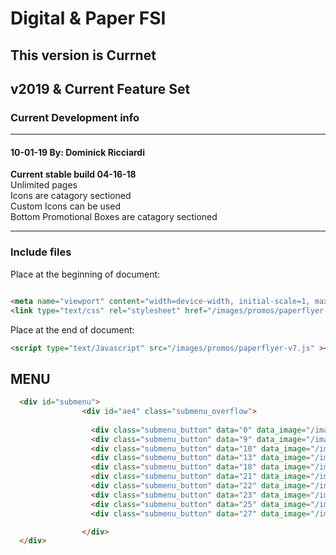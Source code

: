 # Digital &amp; Paper FSI
## This version is Currnet
## v2019 &amp; Current Feature Set

### Current Development info

---

#### 10-01-19 By: Dominick Ricciardi

**Current stable build 04-16-18**\
Unlimited pages\
Icons are catagory sectioned\
Custom Icons can be used\
Bottom Promotional Boxes are catagory sectioned

---

### Include files

Place at the beginning of document:

```HTML

<meta name="viewport" content="width=device-width, initial-scale=1, maximum-scale=1, user-scalable=no">
<link type="text/css" rel="stylesheet" href="/images/promos/paperflyer-v7-min.css"> 
```

Place at the end of document:

```HTML
<script type="text/Javascript" src="/images/promos/paperflyer-v7.js" ></script> 
```

## MENU

```HTML
  <div id="submenu">
                <div id="ae4" class="submenu_overflow">
                
                  <div class="submenu_button" data="0" data_image="/images/promos/appliance_menu_image-2019.png" data_name="Appliances"></div>
                  <div class="submenu_button" data="9" data_image="/images/promos/small_apps_menu_image-2019.png"data_name="Small Appliances"></div>
                  <div class="submenu_button" data="10" data_image="/images/promos/lg-appliance-215x215.jpg" data_name="LG Appliances"></div>
                  <div class="submenu_button" data="13" data_image="/images/promos/LG-OLED-215x215.jpg" data_name="LG TVs"></div>
                  <div class="submenu_button" data="18" data_image="/images/promos/tv_menu_image-2019.png" data_name="Flat Panel TVs"></div>
                  <div class="submenu_button" data="21" data_image="/images/promos/menu-item2019a-11.png"data_name="Smart Home"></div>
                  <div class="submenu_button" data="22" data_image="/images/promos/computers_menu_image-2019.png" data_name="Computers"></div>
                  <div class="submenu_button" data="23" data_image="/images/promos/electronics_menu_image-2019.png"data_name="Electronics"></div>  
                  <div class="submenu_button" data="25" data_image="/images/promos/menu-item2019a-8.png"data_name="Mattresses"></div>
                  <div class="submenu_button" data="27" data_image="/images/promos/home_audio_menu_image-2019.png"data_name="Home Audio"></div>

                </div>
  </div>